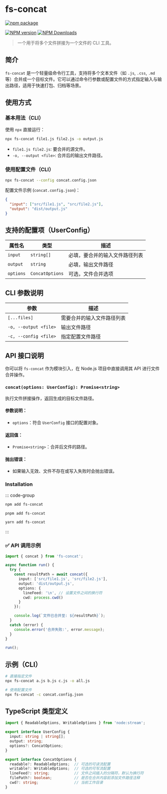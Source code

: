 # fs-concat

[![npm package](https://nodei.co/npm/fs-concat.png?downloads=true&downloadRank=true&stars=true)](https://www.npmjs.com/package/fs-concat)

[![NPM version](https://img.shields.io/npm/v/fs-concat.svg?style=flat)](https://npmjs.org/package/fs-concat)
[![NPM Downloads](https://img.shields.io/npm/dm/fs-concat.svg?style=flat)](https://npmjs.org/package/fs-concat)

> 一个用于将多个文件拼接为一个文件的 CLI 工具。

## 简介

`fs-concat` 是一个轻量级命令行工具，支持将多个文本文件（如 `.js`, `.css`, `.md` 等）合并成一个目标文件。它可以通过命令行参数或配置文件的方式指定输入与输出路径，适用于快速打包、归档等场景。

## 使用方式

### 基本用法（CLI）

使用 `npx` 直接运行：

```bash
npx fs-concat file1.js file2.js -o output.js
```

- `file1.js file2.js`: 要合并的源文件。
- `-o, --output <file>`: 合并后的输出文件路径。

### 使用配置文件（CLI）

```bash
npx fs-concat --config concat.config.json
```

配置文件示例 (`concat.config.json`)：

```json
{
  "input": ["src/file1.js", "src/file2.js"],
  "output": "dist/output.js"
}
```

## 支持的配置项（UserConfig）

| 属性名     | 类型       | 描述 |
|------------|------------|------|
| `input`    | `string[]` | 必填，要合并的输入文件路径列表 |
| `output`   | `string`   | 必填，输出文件路径 |
| `options`  | `ConcatOptions` | 可选，文件合并选项 |

## CLI 参数说明

| 参数 | 描述 |
|------|------|
| `[...files]` | 需要合并的输入文件路径列表 |
| `-o, --output <file>` | 输出文件路径 |
| `-c, --config <file>` | 指定配置文件路径 |

## API 接口说明

你可以将 `fs-concat` 作为模块引入，在 Node.js 项目中直接调用其 API 进行文件合并操作。

### `concat(options: UserConfig): Promise<string>`

执行文件拼接操作，返回生成的目标文件路径。

#### 参数说明：

- `options`：符合 `UserConfig` 接口的配置对象。

#### 返回值：

- `Promise<string>`：合并后文件的路径。

#### 抛出错误：

- 如果输入无效、文件不存在或写入失败时会抛出错误。

### Installation

::: code-group
```bash [npm]
npm add fs-concat
```
```bash [pnpm]
pnpm add fs-concat
```
```bash [yarn]
yarn add fs-concat
```
:::

### ✅ API 调用示例

```ts
import { concat } from 'fs-concat';

async function run() {
  try {
    const resultPath = await concat({
      input: ['src/file1.js', 'src/file2.js'],
      output: 'dist/output.js',
      options: {
        lineFeed: '\n', // 设置文件之间的换行符
        cwd: process.cwd()
      }
    });

    console.log(`文件已合并至: ${resultPath}`);
  }
  catch (error) {
    console.error('合并失败:', error.message);
  }
}

run();
```

## 示例（CLI）

```bash
# 直接指定文件
npx fs-concat a.js b.js c.js -o all.js

# 使用配置文件
npx fs-concat -c concat.config.json
```

## TypeScript 类型定义

```ts
import { ReadableOptions, WritableOptions } from 'node:stream';

export interface UserConfig {
  input: string | string[];
  output: string;
  options?: ConcatOptions;
}

export interface ConcatOptions {
  readable?: ReadableOptions;  // 可选的可读流配置
  writable?: WritableOptions;  // 可选的可写流配置
  lineFeed?: string;           // 文件之间插入的分隔符，默认为换行符
  filePath?: boolean;          // 是否在合并内容前添加文件路径注释
  cwd?: string;                // 当前工作目录
}
```

